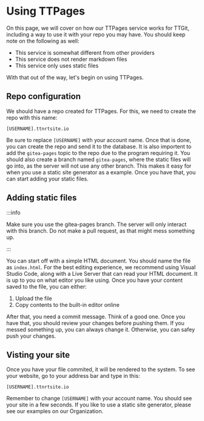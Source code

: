 # Using TTPages

On this page, we will cover on how our TTPages service works for TTGit, including a way to use it with your repo you may have. You should keep note on the following as well:

- This service is somewhat different from other providers
- This service does not render markdown files
- This service only uses static files

With that out of the way, let's begin on using TTPages.

## Repo configuration
We should have a repo created for TTPages. For this, we need to create the repo with this name:

`[USERNAME].ttnrtsite.io`


Be sure to replace `[USERNAME]` with your account name. Once that is done, you can create the repo and send it to the database. It is also importent to add the `gitea-pages` topic to the repo due to the program requiring it. You should also create a branch named `gitea-pages`, where the static files will go into, as the server will not use any other branch. This makes it easy for when you use a static site generator as a example. Once you have that, you can start adding your static files.

## Adding static files
:::info

Make sure you use the gitea-pages branch. The server will only interact with this branch. Do not make a pull request, as that might mess something up.

:::

You can start off with a simple HTML document. You should name the file as `index.html`. For the best editing experience, we recommend using Visual Studio Code, along with a Live Server that can read your HTML document. It is up to you on what editor you like using. Once you have your content saved to the file, you can either:

1. Upload the file
2. Copy contents to the built-in editor online

After that, you need a commit message. Think of a good one. Once you have that, you should review your changes before pushing them. If you messed something up, you can always change it. Otherwise, you can safey push your changes.

## Visting your site
Once you have your file commited, it will be rendered to the system. To see your website, go to your address bar and type in this:

```
[USERNAME].ttnrtsite.io
```

Remember to change `[USERNAME]` with your account name. You should see your site in a few seconds. If you like to use a static site generator, please see our examples on our Organization.